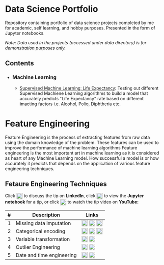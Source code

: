 # Data Science Portfolio
Repository containing portfolio of data science projects completed by me for academic, self learning, and hobby purposes. Presented in the form of Jupyter notebooks.

_Note: Data used in the projects (accessed under data directory) is for demonstration purposes only._

## Contents

- ### Machine Learning


	- [Supervised Machine Learning: Life Expectancy](https://github.com/Awais1161/Data-Science-Portfolio/blob/main/Life%20Expectancy/Life%20Expectancy%20Prediction%20%20(Part_1).ipynb): Testing out different Supervised Machiene Learning algorithms to build a model that accurately predicts "Life Expectancy" rate based on different imacting factors i.e. Alcohol, Polio, Diphtheria etc.

# Feature Engineering
Feature Engineering is the process of extracting features from raw data using the domain knowledge of the problem. These features can be used to improve the performance of machine learning algorithms Feature engineering is the most important art in machine learning as it is considered as heart of any Machine Learning model. How successful a model is or how accurately it predicts that depends on the application of various feature engineering techniques.

## Fetaure Engineering Techniques

Click <img src="icons/in.svg" width="20px" align="top"> to discuss the tip on **LinkedIn**, click <img src="icons/nb.svg" width="20px" align="top"> to view the **Jupyter notebook** for a tip, or click <img src="icons/yt.svg" width="20px" align="top"> to watch the tip video on **YouTube:**

\# | Description | Links
--- | --- | ---
1 | Missing data imputation | <a href="https://www.linkedin.com/posts/justmarkham_sklearntips-machinelearning-python-activity-6645311881470885889-F-dm/"><img src="icons/in.svg" width="20px" align="top" title="Discuss"></a> <a href="https://nbviewer.jupyter.org/github/justmarkham/scikit-learn-tips/blob/master/notebooks/01_column_transformer.ipynb"><img src="icons/nb.svg" width="20px" align="top" title="View code"></a> <a href="https://www.youtube.com/watch?v=NGq8wnH5VSo&list=PL5-da3qGB5ID7YYAqireYEew2mWVvgmj6&index=1"><img src="icons/yt.svg" width="20px" align="top" title="Watch video"></a>
2 | Categorical encoding | <a href="https://www.linkedin.com/posts/justmarkham_sklearntips-machinelearning-python-activity-6645666737507352576-J3fh/"><img src="icons/in.svg" width="20px" align="top" title="Discuss"></a> <a href="https://nbviewer.jupyter.org/github/justmarkham/scikit-learn-tips/blob/master/notebooks/02_select_columns.ipynb"><img src="icons/nb.svg" width="20px" align="top" title="View code"></a> <a href="https://www.youtube.com/watch?v=sCt4LVD5hPc&list=PL5-da3qGB5ID7YYAqireYEew2mWVvgmj6&index=2"><img src="icons/yt.svg" width="20px" align="top" title="Watch video"></a>
3 | Variable transformation | <a href="https://www.linkedin.com/posts/justmarkham_sklearntips-machinelearning-python-activity-6646039996639825920-DwUd/"><img src="icons/in.svg" width="20px" align="top" title="Discuss"></a> <a href="https://www.youtube.com/watch?v=g2XsZdwbCCs&list=PL5-da3qGB5ID7YYAqireYEew2mWVvgmj6&index=3"><img src="icons/yt.svg" width="20px" align="top" title="Watch video"></a>
4 | Outlier Engineering | <a href="https://www.linkedin.com/posts/justmarkham_sklearntips-machinelearning-python-activity-6646386464672272385-hGk2/"><img src="icons/in.svg" width="20px" align="top" title="Discuss"></a> <a href="https://www.youtube.com/watch?v=6as06vtXNL8&list=PL5-da3qGB5ID7YYAqireYEew2mWVvgmj6&index=4"><img src="icons/yt.svg" width="20px" align="top" title="Watch video"></a>
5 | Date and time engineering | <a href="https://www.linkedin.com/posts/justmarkham_sklearntips-machinelearning-python-activity-6646739773820059648-CfMc/"><img src="icons/in.svg" width="20px" align="top" title="Discuss"></a> <a href="https://www.youtube.com/watch?v=yv4adDGcFE8&list=PL5-da3qGB5ID7YYAqireYEew2mWVvgmj6&index=5"><img src="icons/yt.svg" width="20px" align="top" title="Watch video"></a>
